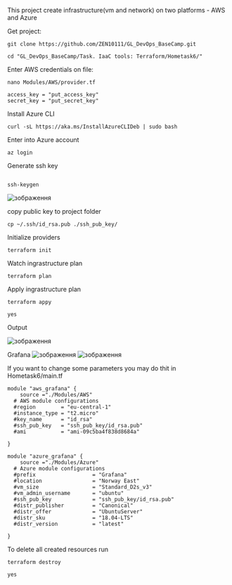 
This  project  create infrastructure(vm and network) on  two platforms - AWS and Azure

Get  project:
```
git clone https://github.com/ZEN10111/GL_DevOps_BaseCamp.git

cd "GL_DevOps_BaseCamp/Task. IaaC tools: Terraform/Hometask6/"

```

Enter AWS credentials on file:

```
nano Modules/AWS/provider.tf
```

```
access_key = "put_access_key"
secret_key = "put_secret_key"

```

Install  Azure CLI 

```
curl -sL https://aka.ms/InstallAzureCLIDeb | sudo bash

```

Enter into Azure account

```
az login

```
Generate ssh key

```

ssh-keygen

````
![зображення](https://user-images.githubusercontent.com/97990456/210136241-075d6938-9124-4680-b712-017d8c62f3b1.png)

copy public key to project folder

```
cp ~/.ssh/id_rsa.pub ./ssh_pub_key/

```

Initialize providers

```
terraform init

```

Watch ingrastructure plan

```
terraform plan

```

Apply ingrastructure plan

```
terraform appy

yes

```
Output 

![зображення](https://user-images.githubusercontent.com/97990456/210136328-293d5c0a-08be-44b6-a1e1-5d9b0a339e57.png)

Grafana
![зображення](https://user-images.githubusercontent.com/97990456/210135597-f1ff2aff-1108-4947-8f13-c49a97e15562.png)
![зображення](https://user-images.githubusercontent.com/97990456/210135628-a8661746-e3c2-4fdb-b3be-17e3347bf18a.png)

If  you  want to change  some  parameters you may do thit  in  Hometask6/main.tf

```
module "aws_grafana" {
    source ="./Modules/AWS"
  # AWS module configurations 
  #region        = "eu-central-1"
  #instance_type = "t2.micro"
  #key_name      = "id_rsa"
  #ssh_pub_key   = "ssh_pub_key/id_rsa.pub"
  #ami           = "ami-09c5ba4f838d8684a"

}

module "azure_grafana" {
    source ="./Modules/Azure"
  # Azure module configurations 
  #prefix                  = "Grafana"
  #location                = "Norway East"
  #vm_size                 = "Standard_D2s_v3"
  #vm_admin_username       = "ubuntu"
  #ssh_pub_key             = "ssh_pub_key/id_rsa.pub"
  #distr_publisher         = "Canonical"
  #distr_offer             = "UbuntuServer"
  #distr_sku               = "18.04-LTS"
  #distr_version           = "latest"

}
```

To delete all created resources run

```
terraform destroy

yes
```
